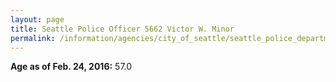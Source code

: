 ```yaml
---
layout: page
title: Seattle Police Officer 5662 Victor W. Minor
permalink: /information/agencies/city_of_seattle/seattle_police_department/copbook/5662/
---
```


**Age as of Feb. 24, 2016:** 57.0
